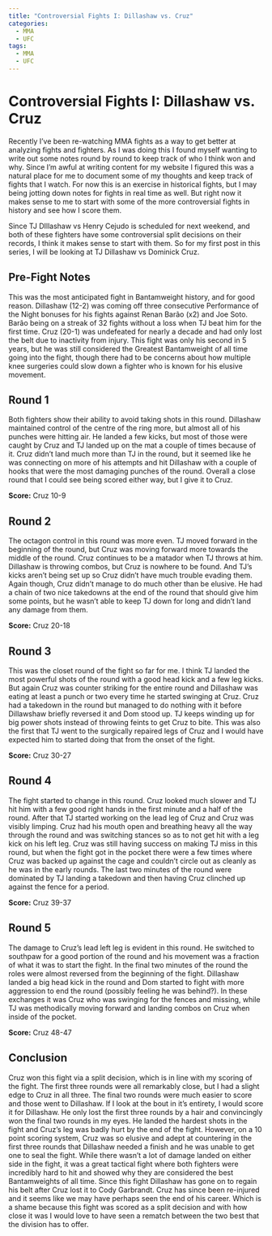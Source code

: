 ```yaml
---
title: "Controversial Fights I: Dillashaw vs. Cruz"
categories:
  - MMA
  - UFC
tags:
  - MMA
  - UFC
---
```


# Controversial Fights I: Dillashaw vs. Cruz

Recently I’ve been re-watching MMA fights as a way to get better at analyzing fights and fighters. As I was doing this I found myself wanting to write out some notes round by round to keep track of who I think won and why. Since I’m awful at writing content for my website I figured this was a natural place for me to document some of my thoughts and keep track of fights that I watch. For now this is an exercise in historical fights, but I may being jotting down notes for fights in real time as well. But right now it makes sense to me to start with some of the more controversial fights in history and see how I score them.

Since TJ DIllashaw vs Henry Cejudo is scheduled for next weekend, and both of these fighters have some controversial split decisions on their records, I think it makes sense to start with them. So for my first post in this series, I will be looking at TJ Dillashaw vs Dominick Cruz.

## Pre-Fight Notes

This was the most anticipated fight in Bantamweight history, and for good reason. Dillashaw (12-2) was coming off three consecutive Performance of the Night bonuses for his fights against Renan Barão (x2) and Joe Soto. Barão being on a streak of 32 fights without a loss when TJ beat him for the first time. Cruz (20-1) was undefeated for nearly a decade and had only lost the belt due to inactivity from injury. This fight was only his second in 5 years, but he was still considered the Greatest Bantamweight of all time going into the fight, though there had to be concerns about how multiple knee surgeries could slow down a fighter who is known for his elusive movement.

## Round 1

Both fighters show their ability to avoid taking shots in this round. Dillashaw maintained control of the centre of the ring more, but almost all of his punches were hitting air. He landed a few kicks, but most of those were caught by Cruz and TJ landed up on the mat a couple of times because of it. Cruz didn’t land much more than TJ in the round, but it seemed like he was connecting on more of his attempts and hit Dillashaw with a couple of hooks that were the most damaging punches of the round. Overall a close round that I could see being scored either way, but I give it to Cruz.

**Score:** Cruz 10-9

## Round 2

The octagon control in this round was more even. TJ moved forward in the beginning of the round, but Cruz was moving forward more towards the middle of the round. Cruz continues to be a matador when TJ throws at him. Dillashaw is throwing combos, but Cruz is nowhere to be found. And TJ’s kicks aren’t being set up so Cruz didn’t have much trouble evading them. Again though, Cruz didn’t manage to do much other than be elusive. He had a chain of two nice takedowns at the end of the round that should give him some points, but he wasn’t able to keep TJ down for long and didn’t land any damage from them.

**Score:** Cruz 20-18

## Round 3

This was the closet round of the fight so far for me. I think TJ landed the most powerful shots of the round with a good head kick and a few leg kicks. But again Cruz was counter striking for the entire round and Dillashaw was eating at least a punch or two every time he started swinging at Cruz. Cruz had a takedown in the round but managed to do nothing with it before Dillawshaw briefly reversed it and Dom stood up. TJ keeps winding up for big power shots instead of throwing feints to get Cruz to bite. This was also the first that TJ went to the surgically repaired legs of Cruz and I would have expected him to started doing that from the onset of the fight.

**Score:** Cruz 30-27

## Round 4

The fight started to change in this round. Cruz looked much slower and TJ hit him with a few good right hands in the first minute and a half of the round. After that TJ started working on the lead leg of Cruz and Cruz was visibly limping. Cruz had his mouth open and breathing heavy all the way through the round and was switching stances so as to not get hit with a leg kick on his left leg. Cruz was still having success on making TJ miss in this round, but when the fight got in the pocket there were a few times where Cruz was backed up against the cage and couldn’t circle out as cleanly as he was in the early rounds. The last two minutes of the round were dominated by TJ landing a takedown and then having Cruz clinched up against the fence for a period.

**Score:** Cruz 39-37

## Round 5

The damage to Cruz’s lead left leg is evident in this round. He switched to southpaw for a good portion of the round and his movement was a fraction of what it was to start the fight. In the final two minutes of the round the roles were almost reversed from the beginning of the fight. Dillashaw landed a big head kick in the round and Dom started to fight with more aggression to end the round (possibly feeling he was behind?). In these exchanges it was Cruz who was swinging for the fences and missing, while TJ was methodically moving forward and landing combos on Cruz when inside of the pocket.

**Score:** Cruz 48-47

## Conclusion

Cruz won this fight via a split decision, which is in line with my scoring of the fight. The first three rounds were all remarkably close, but I had a slight edge to Cruz in all three. The final two rounds were much easier to score and those went to Dillashaw. If I look at the bout in it’s entirety, I would score it for Dillashaw. He only lost the first three rounds by a hair and convincingly won the final two rounds in my eyes. He landed the hardest shots in the fight and Cruz’s leg was badly hurt by the end of the fight. However, on a 10 point scoring system, Cruz was so elusive and adept at countering in the first three rounds that Dillashaw needed a finish and he was unable to get one to seal the fight. While there wasn’t a lot of damage landed on either side in the fight, it was a great tactical fight where both fighters were incredibly hard to hit and showed why they are considered the best Bantamweights of all time. Since this fight Dillashaw has gone on to regain his belt after Cruz lost it to Cody Garbrandt. Cruz has since been re-injured and it seems like we may have perhaps seen the end of his career. Which is a shame because this fight was scored as a split decision and with how close it was I would love to have seen a rematch between the two best that the division has to offer.
